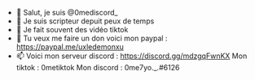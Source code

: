 - 👋 Salut, je suis  @0mediscord_
- 👀 Je suis scripteur depuit peux de temps
- 🌱 Je fait souvent des vidéo tiktok
- 💞️ Tu veux me faire un don voici mon paypal : https://paypal.me/uxledemonxu
- 📫 Voici mon serveur discord : https://discord.gg/mdzgqFwnKX
Mon tiktok : 0metiktok
Mon discord : 0me7yo._.#6126
